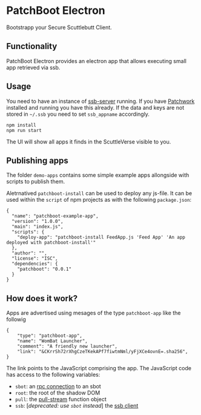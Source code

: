 # PatchBoot Electron

Bootstrapp your Secure Scuttlebutt Client.

## Functionality

PatchBoot Electron provides an electron app that allows executing small app retrieved via ssb.

## Usage

You need to have an instance of [ssb-server](https://github.com/ssbc/ssb-server) running. If you have [Patchwork](https://github.com/ssbc/patchwork/) installed and running you have this already. If the data and keys are not stored in `~/.ssb` you need to set `ssb_appname` accordingly.

    npm install
    npm run start

The UI will show all apps it finds in the ScuttleVerse visible to you.

## Publishing apps

The folder `demo-apps` contains some simple example apps allongside with scripts to publish them.

Aletrnatived `patchboot-install` can be used to deploy any js-file. It can be used within the `script` of npm projects as with the following `package.json`:

```
{
  "name": "patchboot-example-app",
  "version": "1.0.0",
  "main": "index.js",
  "scripts": {
    "deploy-app": "patchboot-install FeedApp.js 'Feed App' 'An app deployed with patchboot-install'"
  },
  "author": "",
  "license": "ISC",
  "dependencies": {
    "patchboot": "0.0.1"
  }
}
```

## How does it work?

Apps are advertised using mesages of the type `patchboot-app` like the followig

```
{
    "type": "patchboot-app",
    "name": "WomBat Launcher",
    "comment": "A friendly new launcher",
    "link": "&CKrrSh72rXhgCzeTKekAPf7fiwtmNml/yFjXCe4ovnE=.sha256",
}
```

The link points to the JavaScript comprising the app. The JavaScript code has access to the following variables:

- `sbot`: an [rpc connection](https://ssbc.github.io/scuttlebutt-protocol-guide/#rpc-protocol) to an sbot
- `root`: the root of the shadow DOM
- `pull`: the [pull-stream](https://github.com/pull-stream/pull-stream) function object
- `ssb`: [*deprecated: use `sbot` instead*] the [ssb client](https://github.com/ssbc/ssb-client)



